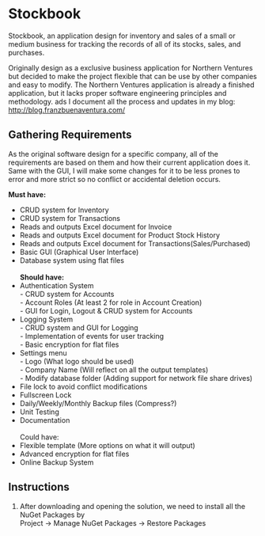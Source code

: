 # Stockbook
Stockbook, an application design for inventory and sales of a small or medium business for tracking the records of all of its stocks, sales, and purchases.

Originally design as a exclusive business application for Northern Ventures but decided to make the project flexible that can be use by other companies and easy to modify. The Northern Ventures application is already a finished application, but it lacks proper software engineering principles and methodology. 
ads
I document all the process and updates in my blog: http://blog.franzbuenaventura.com/

## Gathering Requirements 
As the original software design for a specific company, all of the requirements are based on them and how their current application does it. Same with the GUI, I will make some changes for it to be less prones to error and more strict so no conflict or accidental deletion occurs.

<b>Must have:</b><br>
- 	CRUD system for Inventory<br>
- 	CRUD system for Transactions<br>
- 	Reads and outputs Excel document for Invoice<br>
- 	Reads and outputs Excel document for Product Stock History<br>
- 	Reads and outputs Excel document for Transactions(Sales/Purchased)<br>
- 	Basic GUI (Graphical User Interface)<br>
- 	Database system using flat files<br>
	<br>
<b>Should have:</b><br>
- 	Authentication System<br>
		- CRUD system for Accounts<br>
		- Account Roles (At least 2 for role in Account Creation)<br>
		- GUI for Login, Logout & CRUD system for Accounts<br>
- 	Logging System<br>
 		- CRUD system and GUI for Logging<br>
		- Implementation of events for user tracking<br>
		- Basic encryption for flat files<br>
- 	Settings menu<br>
 		- Logo (What logo should be used)<br>
 		- Company Name (Will reflect on all the output templates)<br>
 		- Modify database folder (Adding support for network file share drives)<br>
- 	File lock to avoid conflict modifications<br>
- 	Fullscreen Lock<br>
- 	Daily/Weekly/Monthly Backup files (Compress?)<br>
- 	Unit Testing<br>
- 	Documentation<br>
<br>Could have:<br>
-	Flexible template (More options on what it will output)<br>
-	Advanced encryption for flat files<br>
-	Online Backup System<br>

## Instructions
1.	After downloading and opening the solution, we need to install all the NuGet Packages by <br>
	Project -> Manage NuGet Packages -> Restore Packages 

